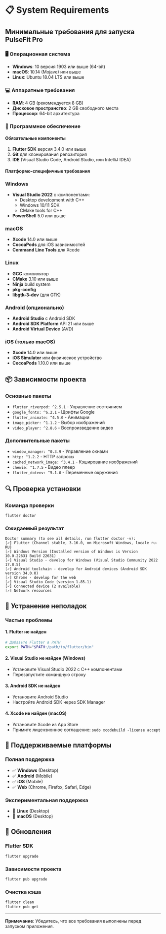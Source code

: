 # 📋 System Requirements

## Минимальные требования для запуска PulseFit Pro

### 🖥️ Операционная система
- **Windows**: 10 версия 1903 или выше (64-bit)
- **macOS**: 10.14 (Mojave) или выше
- **Linux**: Ubuntu 18.04 LTS или выше

### 💻 Аппаратные требования
- **RAM**: 4 GB (рекомендуется 8 GB)
- **Дисковое пространство**: 2 GB свободного места
- **Процессор**: 64-bit архитектура

### 🔧 Программное обеспечение

#### Обязательные компоненты
1. **Flutter SDK** версия 3.4.0 или выше
2. **Git** для клонирования репозитория
3. **IDE** (Visual Studio Code, Android Studio, или IntelliJ IDEA)

#### Платформо-специфичные требования

### Windows
- **Visual Studio 2022** с компонентами:
  - Desktop development with C++
  - Windows 10/11 SDK
  - CMake tools for C++
- **PowerShell** 5.0 или выше

### macOS
- **Xcode** 14.0 или выше
- **CocoaPods** для iOS зависимостей
- **Command Line Tools** для Xcode

### Linux
- **GCC** компилятор
- **CMake** 3.10 или выше
- **Ninja** build system
- **pkg-config**
- **libgtk-3-dev** (для GTK)

### Android (опционально)
- **Android Studio** с Android SDK
- **Android SDK Platform** API 21 или выше
- **Android Virtual Device** (AVD)

### iOS (только macOS)
- **Xcode** 14.0 или выше
- **iOS Simulator** или физическое устройство
- **CocoaPods** 1.10.0 или выше

## 📦 Зависимости проекта

### Основные пакеты
- `flutter_riverpod: ^2.5.1` - Управление состоянием
- `google_fonts: ^6.2.1` - Шрифты Google
- `flutter_animate: ^4.5.0` - Анимации
- `image_picker: ^1.1.2` - Выбор изображений
- `video_player: ^2.8.6` - Воспроизведение видео

### Дополнительные пакеты
- `window_manager: ^0.3.9` - Управление окнами
- `http: ^1.2.2` - HTTP запросы
- `cached_network_image: ^3.4.1` - Кэширование изображений
- `chewie: ^1.7.5` - Видео плеер
- `flutter_dotenv: ^5.1.0` - Переменные окружения

## 🔍 Проверка установки

### Команда проверки
```bash
flutter doctor
```

### Ожидаемый результат
```
Doctor summary (to see all details, run flutter doctor -v):
[✓] Flutter (Channel stable, 3.16.0, on Microsoft Windows, locale ru-RU)
[✓] Windows Version (Installed version of Windows is Version 10.0.22631 Build 22631)
[✓] Visual Studio - develop for Windows (Visual Studio Community 2022 17.8.5)
[✓] Android toolchain - develop for Android devices (Android SDK version 34.0.0)
[✓] Chrome - develop for the web
[✓] Visual Studio Code (version 1.85.1)
[✓] Connected device (2 available)
[✓] Network resources
```

## 🚨 Устранение неполадок

### Частые проблемы

#### 1. Flutter не найден
```bash
# Добавьте Flutter в PATH
export PATH="$PATH:/path/to/flutter/bin"
```

#### 2. Visual Studio не найден (Windows)
- Установите Visual Studio 2022 с C++ компонентами
- Перезапустите командную строку

#### 3. Android SDK не найден
- Установите Android Studio
- Настройте Android SDK через SDK Manager

#### 4. Xcode не найден (macOS)
- Установите Xcode из App Store
- Примите лицензионное соглашение: `sudo xcodebuild -license accept`

## 📱 Поддерживаемые платформы

### Полная поддержка
- ✅ **Windows** (Desktop)
- ✅ **Android** (Mobile)
- ✅ **iOS** (Mobile)
- ✅ **Web** (Chrome, Firefox, Safari, Edge)

### Экспериментальная поддержка
- 🔄 **Linux** (Desktop)
- 🔄 **macOS** (Desktop)

## 🔄 Обновления

### Flutter SDK
```bash
flutter upgrade
```

### Зависимости проекта
```bash
flutter pub upgrade
```

### Очистка кэша
```bash
flutter clean
flutter pub get
```

---

**Примечание**: Убедитесь, что все требования выполнены перед запуском приложения.
